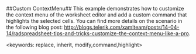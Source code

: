 ##Custom ContextMenu##
This example demonstrates how to customize the context menu of the worksheet editor and add a custom command that highlights the selected cells. You can find more details on the scenario in the following blog post: http://blogs.telerik.com/xamlteam/posts/14-04-14/radspreadsheet-tips-and-tricks-customize-the-context-menu-like-a-pro.

<keywords: replace, inherit, modify,command,highlight>